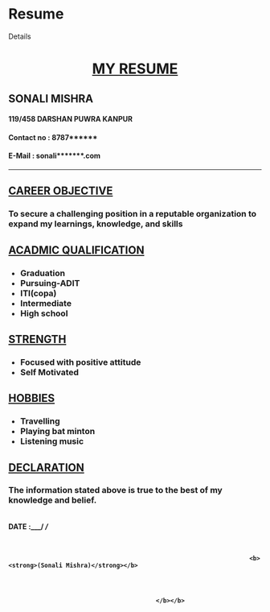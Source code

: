 # Resume
Details

<!-- saved from url=(0044)file:///C:/Users/DELL/Desktop/resume%20.html -->
<html><head><meta http-equiv="Content-Type" content="text/html; charset=windows-1252">
<title> RESUME </title>
</head>

<body>
<center>
<h1>
<u> MY RESUME </u>
</h1>
</center>


<h2> SONALI MISHRA </h2>
<h4> 119/458 DARSHAN PUWRA KANPUR </h4><h4>
</h4><h4> Contact no : 8787****** </h4>
<h4>E-Mail : sonali*******.com</h4><hr>

<h2>
<u> CAREER OBJECTIVE </u>
</h2>

<h3> To secure a challenging position in a reputable organization to expand my learnings, knowledge, and skills
</h3>
<h2>

<u> ACADMIC QUALIFICATION </u>
</h2>

 
  <ul><h3> <b>
              <li> Graduation<br>
              </li><li>Pursuing-ADIT<br>
              </li><li>ITI(copa)<br>
              </li><li>Intermediate<br>
              </li><li>High school</li></b></h3><b><b>
</b></b></ul><b><b>

<h2>
<u> STRENGTH</u>
</h2>
 
<ul> 
          <b>
          <h3>
          <li>Focused with positive attitude
          </li><li>Self Motivated</li>
          </h3><h3>
          <b>
</b></h3></b></ul><b><b>

<h2><b><u>HOBBIES</u> </b></h2><b>
<ul><h3>
<li>Travelling 
</li><li>Playing bat minton
</li><li>Listening music</li></h3></ul><b>

<h2><u>DECLARATION</u></h2>
<h3><b>The information stated above is true to the best of my knowledge and belief.
</b></h3><b><b>

 <br> DATE       :___/ ___/___   <br>
<br>
<br>                  
                                                                                 
                                                                       <b><strong>(Sonali Mishra)</strong></b>
  
 


                                             </b></b>


</b></b></b></b></b></b></body></html>
